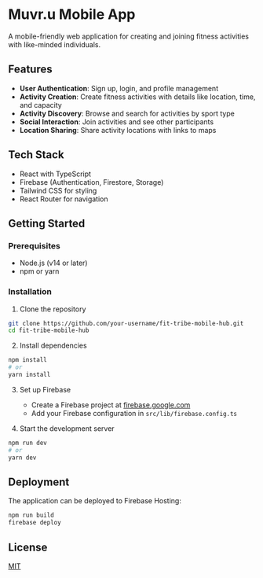 # Muvr.u Mobile App 

A mobile-friendly web application for creating and joining fitness activities with like-minded individuals.

## Features

- **User Authentication**: Sign up, login, and profile management
- **Activity Creation**: Create fitness activities with details like location, time, and capacity
- **Activity Discovery**: Browse and search for activities by sport type
- **Social Interaction**: Join activities and see other participants
- **Location Sharing**: Share activity locations with links to maps

## Tech Stack

- React with TypeScript
- Firebase (Authentication, Firestore, Storage)
- Tailwind CSS for styling
- React Router for navigation

## Getting Started

### Prerequisites

- Node.js (v14 or later)
- npm or yarn

### Installation

1. Clone the repository
```bash
git clone https://github.com/your-username/fit-tribe-mobile-hub.git
cd fit-tribe-mobile-hub
```

2. Install dependencies
```bash
npm install
# or
yarn install
```

3. Set up Firebase
   - Create a Firebase project at [firebase.google.com](https://firebase.google.com)
   - Add your Firebase configuration in `src/lib/firebase.config.ts`

4. Start the development server
```bash
npm run dev
# or
yarn dev
```

## Deployment

The application can be deployed to Firebase Hosting:

```bash
npm run build
firebase deploy
```

## License

[MIT](LICENSE)
